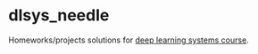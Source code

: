 # dlsys_needle
Homeworks/projects solutions for [deep learning systems course](https://dlsyscourse.org/).
